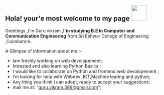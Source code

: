 ## Hola! your'e most welcome to my page <img src="http://cise-egypt.com/wp-content/uploads/2019/09/WELCOME-ST-IVES.jpg" width="50" height="50"> ##


Greetings ,I'm Guru vikram ,<strong>I'm studying B.E in Computer and Communication Engineering</strong> from Sri Eshwar College of Engineering ,Coimbatore.
 

A Glimpse of information about me :-
-  Iam freshly working on web devolopement;
-  Intrested and also learning Python Basics ;
-  I would like to collaborate on Python and frontend web devolopement ;
-  I’m looking for help with Webdev ,IOT,Machine learing and python;  
-  Any thing you think i can adopt, ready to accept your suggestions;
-  mail me at: "guru.vikram.399@gmail.com";